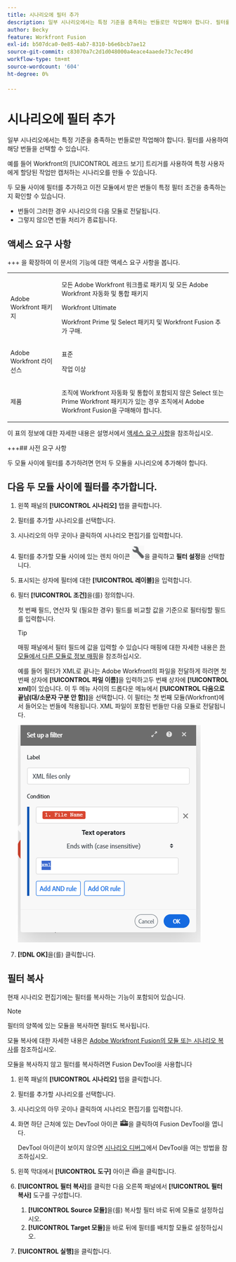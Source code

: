 ```yaml
---
title: 시나리오에 필터 추가
description: 일부 시나리오에서는 특정 기준을 충족하는 번들로만 작업해야 합니다. 필터를 사용하여 해당 번들을 선택할 수 있습니다.
author: Becky
feature: Workfront Fusion
exl-id: b507dca0-0e85-4ab7-8310-b6e6bcb7ae12
source-git-commit: c83070a7c2d1d048000a4eace4aaede73c7ec49d
workflow-type: tm+mt
source-wordcount: '604'
ht-degree: 0%

---
```


# 시나리오에 필터 추가

일부 시나리오에서는 특정 기준을 충족하는 번들로만 작업해야 합니다. 필터를 사용하여 해당 번들을 선택할 수 있습니다.

예를 들어 Workfront의 [!UICONTROL 레코드 보기] 트리거를 사용하여 특정 사용자에게 할당된 작업만 캡처하는 시나리오를 만들 수 있습니다.

두 모듈 사이에 필터를 추가하고 이전 모듈에서 받은 번들이 특정 필터 조건을 충족하는지 확인할 수 있습니다.

* 번들이 그러한 경우 시나리오의 다음 모듈로 전달됩니다.
* 그렇지 않으면 번들 처리가 종료됩니다.

## 액세스 요구 사항

+++ 을 확장하여 이 문서의 기능에 대한 액세스 요구 사항을 봅니다.

<table style="table-layout:auto">
 <col> 
 <col> 
 <tbody> 
  <tr> 
   <td role="rowheader">Adobe Workfront 패키지</td> 
   <td> <p>모든 Adobe Workfront 워크플로 패키지 및 모든 Adobe Workfront 자동화 및 통합 패키지</p><p>Workfront Ultimate</p><p>Workfront Prime 및 Select 패키지 및 Workfront Fusion 추가 구매.</p> </td> 
  </tr> 
  <tr data-mc-conditions=""> 
   <td role="rowheader">Adobe Workfront 라이선스</td> 
   <td> <p>표준</p><p>작업 이상</p> </td> 
  </tr> 
  <tr> 
   <td role="rowheader">제품</td> 
   <td>
   <p>조직에 Workfront 자동화 및 통합이 포함되지 않은 Select 또는 Prime Workfront 패키지가 있는 경우 조직에서 Adobe Workfront Fusion을 구매해야 합니다.</li></ul>
   </td> 
  </tr>
 </tbody> 
</table>

이 표의 정보에 대한 자세한 내용은 설명서에서 [액세스 요구 사항](/help/workfront-fusion/references/licenses-and-roles/access-level-requirements-in-documentation.md)을 참조하십시오.

+++## 사전 요구 사항

두 모듈 사이에 필터를 추가하려면 먼저 두 모듈을 시나리오에 추가해야 합니다.

## 다음 두 모듈 사이에 필터를 추가합니다.

1. 왼쪽 패널의 **[!UICONTROL 시나리오]** 탭을 클릭합니다.
1. 필터를 추가할 시나리오를 선택합니다.
1. 시나리오의 아무 곳이나 클릭하여 시나리오 편집기를 입력합니다.
1. 필터를 추가할 모듈 사이에 있는 렌치 아이콘 ![렌치 아이콘](assets/wrench-icon.png)을 클릭하고 **필터 설정**&#x200B;을 선택합니다.
1. 표시되는 상자에 필터에 대한 **[!UICONTROL 레이블]**&#x200B;을 입력합니다.
1. 필터 **[!UICONTROL 조건]**&#x200B;을(를) 정의합니다.

   첫 번째 필드, 연산자 및 (필요한 경우) 필드를 비교할 값을 기준으로 필터링할 필드를 입력합니다.

   >[!TIP]
   >
   >매핑 패널에서 필터 필드에 값을 입력할 수 있습니다
   >매핑에 대한 자세한 내용은 [한 모듈에서 다른 모듈로 정보 매핑](/help/workfront-fusion/create-scenarios/map-data/map-data-from-one-to-another.md)을 참조하십시오.

   예를 들어 필터가 XML로 끝나는 Adobe Workfront의 파일을 전달하게 하려면 첫 번째 상자에 **[!UICONTROL 파일 이름]**&#x200B;을 입력하고두 번째 상자에 **[!UICONTROL xml]**&#x200B;이 있습니다. 이 두 메뉴 사이의 드롭다운 메뉴에서 **[!UICONTROL 다음으로 끝남(대/소문자 구분 안 함)]**&#x200B;을 선택합니다. 이 필터는 첫 번째 모듈(Workfront)에서 들어오는 번들에 적용됩니다. XML 파일이 포함된 번들만 다음 모듈로 전달됩니다.

   ![필터 설정](assets/set-up-filter-box.png)

1. **[!DNL OK]**&#x200B;을(를) 클릭합니다.

## 필터 복사

현재 시나리오 편집기에는 필터를 복사하는 기능이 포함되어 있습니다.

>[!NOTE]
>
>필터의 양쪽에 있는 모듈을 복사하면 필터도 복사됩니다.
>
>모듈 복사에 대한 자세한 내용은 [Adobe Workfront Fusion의 모듈 또는 시나리오 복사](/help/workfront-fusion/create-scenarios/add-modules/copy-modules-or-scenarios.md)를 참조하십시오.

모듈을 복사하지 않고 필터를 복사하려면 Fusion DevTool을 사용합니다

1. 왼쪽 패널의 **[!UICONTROL 시나리오]** 탭을 클릭합니다.
1. 필터를 추가할 시나리오를 선택합니다.
1. 시나리오의 아무 곳이나 클릭하여 시나리오 편집기를 입력합니다.
1. 화면 하단 근처에 있는 DevTool 아이콘 ![DevTool 아이콘](assets/debugger-icon.png)을 클릭하여 Fusion DevTool을 엽니다.

   DevTool 아이콘이 보이지 않으면 [시나리오 디버그](/help/workfront-fusion/manage-scenarios/debug-a-scenario.md)에서 DevTool을 여는 방법을 참조하십시오.

1. 왼쪽 막대에서 **[!UICONTROL 도구]** 아이콘 ![DevTool 도구](assets/devtools-tools-icon.png)을 클릭합니다.

1. **[!UICONTROL 필터 복사]**&#x200B;를 클릭한 다음 오른쪽 패널에서 **[!UICONTROL 필터 복사]** 도구를 구성합니다.

   1. **[!UICONTROL Source 모듈]**&#x200B;을(를) 복사할 필터 바로 뒤에 모듈로 설정하십시오.
   1. **[!UICONTROL Target 모듈]**&#x200B;을 바로 뒤에 필터를 배치할 모듈로 설정하십시오.

1. **[!UICONTROL 실행]**&#x200B;을 클릭합니다.
